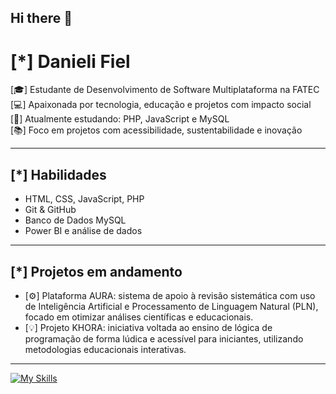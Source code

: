 ## Hi there 👋

# [*] Danieli Fiel

[🎓] Estudante de Desenvolvimento de Software Multiplataforma na FATEC  
[💻] Apaixonada por tecnologia, educação e projetos com impacto social  
[🌱] Atualmente estudando: PHP, JavaScript e MySQL  
[📚] Foco em projetos com acessibilidade, sustentabilidade e inovação  

---

## [*] Habilidades

- HTML, CSS, JavaScript, PHP  
- Git & GitHub  
- Banco de Dados MySQL  
- Power BI e análise de dados  

---

## [*] Projetos em andamento

- [⚙️] Plataforma AURA: sistema de apoio à revisão sistemática com uso de Inteligência Artificial e Processamento de Linguagem Natural (PLN), focado em otimizar análises científicas e educacionais.  
- [💡] Projeto KHORA: iniciativa voltada ao ensino de lógica de programação de forma lúdica e acessível para iniciantes, utilizando metodologias educacionais interativas.

---
[![My Skills](https://skillicons.dev/icons?i=html,javascript,css,git,php,figma,mysql&theme=light)](https://skillicons.dev)
